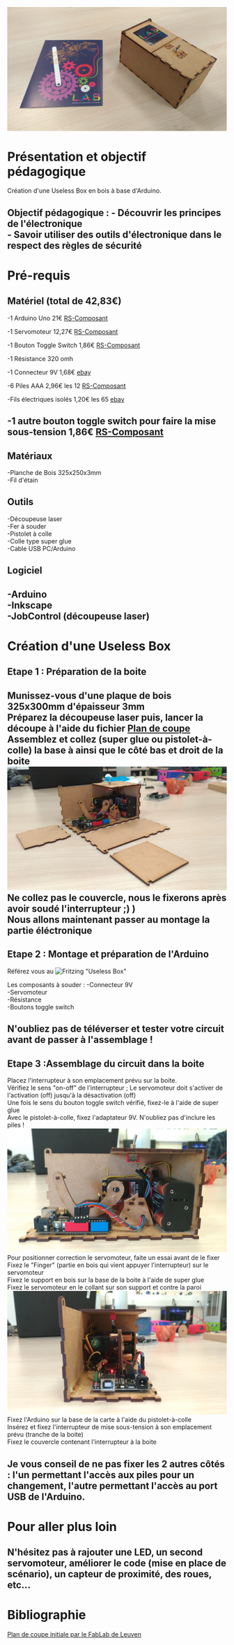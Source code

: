 ﻿![Useless Box](/Photos/00couverture.jpg)
# Présentation et objectif pédagogique

Création d'une Useless Box en bois à base d'Arduino.

Objectif pédagogique : 	- Découvrir les principes de l'électronique<br>
			- Savoir utiliser des outils d'électronique dans le respect des règles de sécurité
---
# Pré-requis
## Matériel (total de 42,83€)
-1 Arduino Uno
21€	 	[RS-Composant](http://fr.rs-online.com/web/p/kits-de-developpement-pour-processeurs-et-microcontroleurs/7697409/)

-1 Servomoteur
12,27€ 		[RS-Composant](http://fr.rs-online.com/web/p/servomoteurs/7813058/)

-1 Bouton Toggle Switch
1,86€		[RS-Composant](http://fr.rs-online.com/web/p/interrupteurs-a-levier/4480911/)

-1 Résistance 320 omh

-1 Connecteur 9V
1,68€		[ebay](http://www.ebay.fr/itm/1-2-3-4-6-8-x-AA-AAA-23A-9V-Battery-Holder-Snap-On-Connector-Enclosed-Box-Switch/180814661762?hash=item2a1964c882:m:mhR6vszwxemlv3mGgcG-pvQ)

-6 Piles AAA
2,96€ les 12	[RS-Composant](http://fr.rs-online.com/web/p/piles-aaa/7442209/)

-Fils électriques isolés
1,20€ les 65 	[ebay](http://www.ebay.fr/itm/65pcs-Male-to-Male-Flexible-Solderless-Breadboard-Jumper-Cable-Wires-For-Arduino/301227825820?hash=item462293da9c:g:2tIAAOSwubRXHx96)

-1 autre bouton toggle switch pour faire la mise sous-tension
1,86€	[RS-Composant](http://fr.rs-online.com/web/p/interrupteurs-a-levier/4480911/)
---
## Matériaux
-Planche de Bois 325x250x3mm<br>
-Fil d'étain
## Outils
-Découpeuse laser<br>
-Fer à souder<br>
-Pistolet à colle<br>
-Colle type super glue<br>
-Cable USB PC/Arduino
## Logiciel
-Arduino<br>
-Inkscape<br>
-JobControl (découpeuse laser)
---
# Création d'une Useless Box
## Etape 1 : Préparation de la boite
Munissez-vous d'une plaque de bois 325x300mm d'épaisseur 3mm<br>
Préparez la découpeuse laser puis, lancer la découpe à l'aide du fichier [Plan de coupe](/Ressources/UselessBox_plan-modifié.svg/)<br>
Assemblez et collez (super glue ou pistolet-à-colle) la base à ainsi que le côté bas et droit de la boite<br> 
![Useless Box en assemblage](/Photos/20.jpg)
Ne collez pas le couvercle, nous le fixerons après avoir soudé l'interrupteur ;) )<br>
Nous allons maintenant passer au montage la partie éléctronique<br>
---
## Etape 2 : Montage et préparation de l'Arduino
Référez vous au ![Fritzing](/Fritzing/useless_box.fzz) "Useless Box"


Les composants à souder : 	-Connecteur 9V<br>
				-Servomoteur<br>
				-Résistance<br>
				-Boutons toggle switch

N'oubliez pas de téléverser et tester votre circuit avant de passer à l'assemblage !
---
## Etape 3 :Assemblage du circuit dans la boite

Placez l'interrupteur à son emplacement prévu sur la boite.<br>
Vérifiez le sens "on-off" de l'interrupteur ; Le servomoteur doit s'activer de l'activation (off) jusqu'à la désactivation (off)<br>
Une fois le sens du bouton toggle switch vérifié, fixez-le à l'aide de super glue<br>
Avec le pistolet-à-colle, fixez l'adaptateur 9V. N'oubliez pas d'inclure les piles !<br>
![Vue de face](/Photos/30.jpg)
Pour positionner correction le servomoteur, faite un essai avant de le fixer<br>
Fixez le "Finger" (partie en bois qui vient appuyer l'interrupteur) sur le servomoteur<br>
Fixez le support en bois sur la base de la boite à l'aide de super glue<br>
Fixez le servomoteur en le collant sur son support et contre la paroi<br>
![Vue de côté](/Photos/31.jpg)
Fixez l'Arduino sur la base de la carte à l'aide du pistolet-à-colle<br>
Insérez et fixez l'interrupteur de mise sous-tension à son emplacement prévu (tranche de la boite)<br>
Fixez le couvercle contenant l'interrupteur à la boite<br>

Je vous conseil de ne pas fixer les 2 autres côtés : l'un permettant l'accès aux piles pour un changement, l'autre permettant l'accès au port USB de l'Arduino.
---
# Pour aller plus loin
N'hésitez pas à rajouter une LED, un second servomoteur, améliorer le code (mise en place de scénario), un capteur de proximité, des roues, etc...
---
# Bibliographie
[Plan de coupe initiale par le FabLab de Leuven](https://fablab-leuven.be/?q=node/1648)
